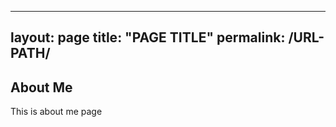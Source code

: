 -----------------------------------------
layout: page
title: "PAGE TITLE"
permalink: /URL-PATH/
-----------------------------------------
## About Me
This is about me page
